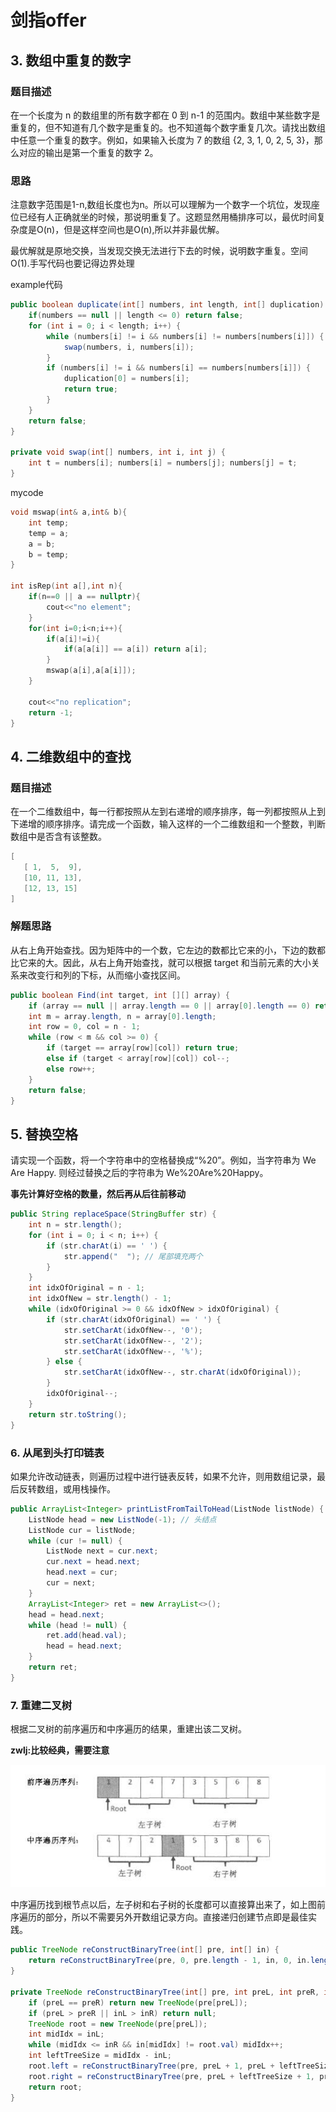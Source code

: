 # 剑指offer

## 3. 数组中重复的数字

### 题目描述

在一个长度为 n 的数组里的所有数字都在 0 到 n-1 的范围内。数组中某些数字是重复的，但不知道有几个数字是重复的。也不知道每个数字重复几次。请找出数组中任意一个重复的数字。例如，如果输入长度为 7 的数组 {2, 3, 1, 0, 2, 5, 3}，那么对应的输出是第一个重复的数字 2。

### 思路
注意数字范围是1-n,数组长度也为n。所以可以理解为一个数字一个坑位，发现座位已经有人正确就坐的时候，那说明重复了。这题显然用桶排序可以，最优时间复杂度是O(n)，但是这样空间也是O(n),所以并非最优解。

最优解就是原地交换，当发现交换无法进行下去的时候，说明数字重复。空间O(1).手写代码也要记得边界处理

example代码

``` java
public boolean duplicate(int[] numbers, int length, int[] duplication) {
    if(numbers == null || length <= 0) return false;
    for (int i = 0; i < length; i++) {
        while (numbers[i] != i && numbers[i] != numbers[numbers[i]]) {
            swap(numbers, i, numbers[i]);
        }
        if (numbers[i] != i && numbers[i] == numbers[numbers[i]]) {
            duplication[0] = numbers[i];
            return true;
        }
    }
    return false;
}

private void swap(int[] numbers, int i, int j) {
    int t = numbers[i]; numbers[i] = numbers[j]; numbers[j] = t;
}

```

mycode

``` c++
void mswap(int& a,int& b){
	int temp;
	temp = a;
	a = b;
	b = temp;
}

int isRep(int a[],int n){
	if(n==0 || a == nullptr){
		cout<<"no element";
	}
	for(int i=0;i<n;i++){
		if(a[i]!=i){
			if(a[a[i]] == a[i]) return a[i];
		}
		mswap(a[i],a[a[i]]);
	}

	cout<<"no replication";
	return -1;
}
```

## 4. 二维数组中的查找

### 题目描述
在一个二维数组中，每一行都按照从左到右递增的顺序排序，每一列都按照从上到下递增的顺序排序。请完成一个函数，输入这样的一个二维数组和一个整数，判断数组中是否含有该整数。

``` c++
[
   [ 1,  5,  9],
   [10, 11, 13],
   [12, 13, 15]
]
```

### 解题思路
从右上角开始查找。因为矩阵中的一个数，它左边的数都比它来的小，下边的数都比它来的大。因此，从右上角开始查找，就可以根据 target 和当前元素的大小关系来改变行和列的下标，从而缩小查找区间。

``` java
public boolean Find(int target, int [][] array) {
    if (array == null || array.length == 0 || array[0].length == 0) return false;
    int m = array.length, n = array[0].length;
    int row = 0, col = n - 1;
    while (row < m && col >= 0) {
        if (target == array[row][col]) return true;
        else if (target < array[row][col]) col--;
        else row++;
    }
    return false;
}
```

## 5. 替换空格
请实现一个函数，将一个字符串中的空格替换成“%20”。例如，当字符串为 We Are Happy. 则经过替换之后的字符串为 We%20Are%20Happy。


**事先计算好空格的数量，然后再从后往前移动**

``` java
public String replaceSpace(StringBuffer str) {
    int n = str.length();
    for (int i = 0; i < n; i++) {
        if (str.charAt(i) == ' ') {
            str.append("  "); // 尾部填充两个
        }
    }
    int idxOfOriginal = n - 1;
    int idxOfNew = str.length() - 1;
    while (idxOfOriginal >= 0 && idxOfNew > idxOfOriginal) {
        if (str.charAt(idxOfOriginal) == ' ') {
            str.setCharAt(idxOfNew--, '0');
            str.setCharAt(idxOfNew--, '2');
            str.setCharAt(idxOfNew--, '%');
        } else {
            str.setCharAt(idxOfNew--, str.charAt(idxOfOriginal));
        }
        idxOfOriginal--;
    }
    return str.toString();
}
```

### 6. 从尾到头打印链表
如果允许改动链表，则遍历过程中进行链表反转，如果不允许，则用数组记录，最后反转数组，或用栈操作。

``` java
public ArrayList<Integer> printListFromTailToHead(ListNode listNode) {
    ListNode head = new ListNode(-1); // 头结点
    ListNode cur = listNode;
    while (cur != null) {
        ListNode next = cur.next;
        cur.next = head.next;
        head.next = cur;
        cur = next;
    }
    ArrayList<Integer> ret = new ArrayList<>();
    head = head.next;
    while (head != null) {
        ret.add(head.val);
        head = head.next;
    }
    return ret;
}
```

### 7. 重建二叉树
根据二叉树的前序遍历和中序遍历的结果，重建出该二叉树。

**zwlj:比较经典，需要注意**

![](image/tree0.jpg)

中序遍历找到根节点以后，左子树和右子树的长度都可以直接算出来了，如上图前序遍历的部分，所以不需要另外开数组记录方向。直接递归创建节点即是最佳实践。

``` java
public TreeNode reConstructBinaryTree(int[] pre, int[] in) {
    return reConstructBinaryTree(pre, 0, pre.length - 1, in, 0, in.length - 1);
}

private TreeNode reConstructBinaryTree(int[] pre, int preL, int preR, int[] in, int inL, int inR) {
    if (preL == preR) return new TreeNode(pre[preL]);
    if (preL > preR || inL > inR) return null;
    TreeNode root = new TreeNode(pre[preL]);
    int midIdx = inL;
    while (midIdx <= inR && in[midIdx] != root.val) midIdx++;
    int leftTreeSize = midIdx - inL;
    root.left = reConstructBinaryTree(pre, preL + 1, preL + leftTreeSize, in, inL, inL + leftTreeSize - 1);
    root.right = reConstructBinaryTree(pre, preL + leftTreeSize + 1, preR, in, inL + leftTreeSize + 1, inR);
    return root;
}
```
